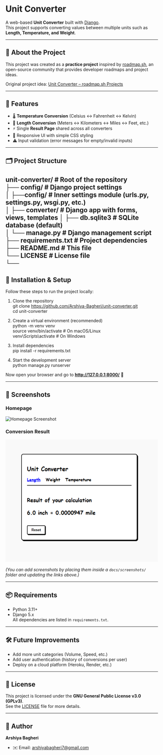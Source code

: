 # Unit Converter

A web-based **Unit Converter** built with [Django](https://www.djangoproject.com/).  
This project supports converting values between multiple units such as **Length, Temperature, and Weight**.  

---

## 📖 About the Project
This project was created as a **practice project** inspired by [roadmap.sh](https://roadmap.sh), an open-source community that provides developer roadmaps and project ideas.  

Original project idea: [Unit Converter – roadmap.sh Projects](https://roadmap.sh/projects/unit-converter)  

---

## 🚀 Features
- 🌡️ **Temperature Conversion** (Celsius ↔ Fahrenheit ↔ Kelvin)  
- 📏 **Length Conversion** (Meters ↔ Kilometers ↔ Miles ↔ Feet, etc.)  
- ⚡ Single **Result Page** shared across all converters  
- 🎨 Responsive UI with simple CSS styling  
- ⚠️ Input validation (error messages for empty/invalid inputs)  

---

## 🗂️ Project Structure
unit-converter/        # Root of the repository  
├── config/            # Django project settings  
│   ├──config/        # Inner settings module (urls.py, settings.py, wsgi.py, etc.)  
│   ├── converter/         # Django app with forms, views, templates 
│   ├── db.sqlite3         # SQLite database (default)  
│   └── manage.py          # Django management script  
├── requirements.txt   # Project dependencies  
├── README.md          # This file  
└── LICENSE            # License file  
└──
---

## 🔧 Installation & Setup
Follow these steps to run the project locally:

1. Clone the repository  
   git clone https://github.com/Arshiya-Bagheri/unit-converter.git  
   cd unit-converter  

2. Create a virtual environment (recommended)  
   python -m venv venv  
   source venv/bin/activate   # On macOS/Linux  
   venv\Scripts\activate      # On Windows  

3. Install dependencies  
   pip install -r requirements.txt  

4. Start the development server  
   python manage.py runserver  

Now open your browser and go to **http://127.0.0.1:8000/** 🎉  

---

## 📸 Screenshots
### Homepage
![Homepage Screenshot](docs/screenshots/homepage.png)

### Conversion Result
![Result Screenshot](docs/screenshots/result.png)

*(You can add screenshots by placing them inside a `docs/screenshots/` folder and updating the links above.)*  

---

## 📦 Requirements
- Python 3.11+  
- Django 5.x  
All dependencies are listed in `requirements.txt`.  

---

## 🛠️ Future Improvements
- Add more unit categories (Volume, Speed, etc.)  
- Add user authentication (history of conversions per user)  
- Deploy on a cloud platform (Heroku, Render, etc.)  

---

## 📜 License
This project is licensed under the **GNU General Public License v3.0 (GPLv3)**.  
See the [LICENSE](./LICENSE) file for more details.  

---

## 👤 Author
**Arshiya Bagheri**   
- ✉️ Email: arshiyabagheri7@gmail.com  
